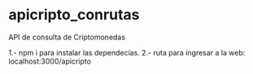 # apicripto_conrutas

API de consulta de Criptomonedas

1.- npm i para instalar las dependecias.
2.- ruta para ingresar a la web: localhost:3000/apicripto
